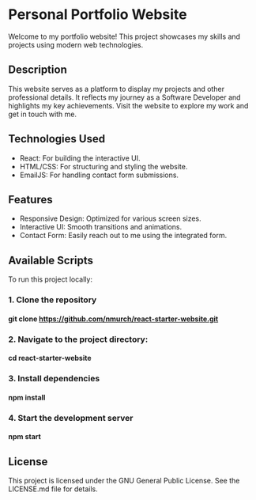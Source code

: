 # Personal Portfolio Website

Welcome to my portfolio website! This project showcases my skills and projects using modern web technologies.

## Description

This website serves as a platform to display my projects and other professional details. It reflects my journey as a Software Developer and highlights my key achievements. Visit the website to explore my work and get in touch with me.

## Technologies Used
- React: For building the interactive UI.
- HTML/CSS: For structuring and styling the website.
- EmailJS: For handling contact form submissions.

## Features

- Responsive Design: Optimized for various screen sizes.
- Interactive UI: Smooth transitions and animations.
- Contact Form: Easily reach out to me using the integrated form.

## Available Scripts

To run this project locally:

### 1. Clone the repository

#### git clone https://github.com/nmurch/react-starter-website.git

### 2. Navigate to the project directory:

#### cd react-starter-website

### 3. Install dependencies

#### npm install

### 4. Start the development server

#### npm start

## License

This project is licensed under the GNU General Public License. See the LICENSE.md file for details.

